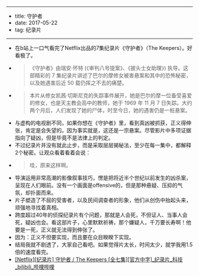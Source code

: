 - --
- title: 守护者
- date: 2017-05-22
- tag: 纪录片
- --
- 在b站上一口气看完了Netflix出品的7集纪录片《守护者》（The Keepers）。好看极了。
- > 《守护者》由瑞安·怀特 (《审判八号提案》、《披头士女助理》) 执导。这部精彩的 7 集纪录片讲述了巴尔的摩修女被害悬案和其中的恐怖秘密，以及她遇害后近 50 载仍挥之不去的痛楚。 
- > 本片从修女凯茜·切斯尼克的失踪事件展开，她是巴尔的摩一位备受喜爱的修女，也是天主教会高中的教师，她于 1969 年 11 月 7 日失踪。大约两个月后，人们发现了她的尸体，时至今日，她的遇害仍是一桩悬案。
- 与虚构的电视剧不同，如果你想在《守护者》里，看到真凶被抓获，正义得伸张，肯定是会失望的。因为事实就是，这还是一宗悬案。尽管影片中多项证据指向了疑凶，但是毕竟不是法律上的判定。
- 不过纪录片并没有就此止步，而是采取层层揭秘法，至少在每一集中，都解释2个秘密。让观众看着看着会说：
- > 哇，原来这样啊。
- 导演运用非常高潮的影像叙事技巧，愣是把将近半个世纪以前发生的凶杀案，呈现在人们眼前。没有一个画面是offensive的，但是那种悬疑、压抑的气氛，却扑面而来。
- 片子塑造了不屈的受害者，以及民间调查者的形象，他们从创伤中抬起头来，顽强地寻找着真相。
- 跨度超过40年的侦探纪录片有个问题，那就是人会死，不但证人、当事人会死，疑凶也会。看这部片子，心里默默祈祷，那个嫌疑人，千万要长寿啊！他要是一死，正义就无法得到伸张了。
- 因为：正义不但要实现，而且要在众目睽睽下实现。
- 结局我就不剧透了，大家自己看吧。如果觉得片太长，时间太少，就学我用1.5倍的速度看完。
- [[Netflix][纪录片] 守护者 / The Keepers [全七集][官方中字]_纪录片_科技_bilibili_哔哩哔哩](http://www.bilibili.com/video/av10688764/index_1.html)
